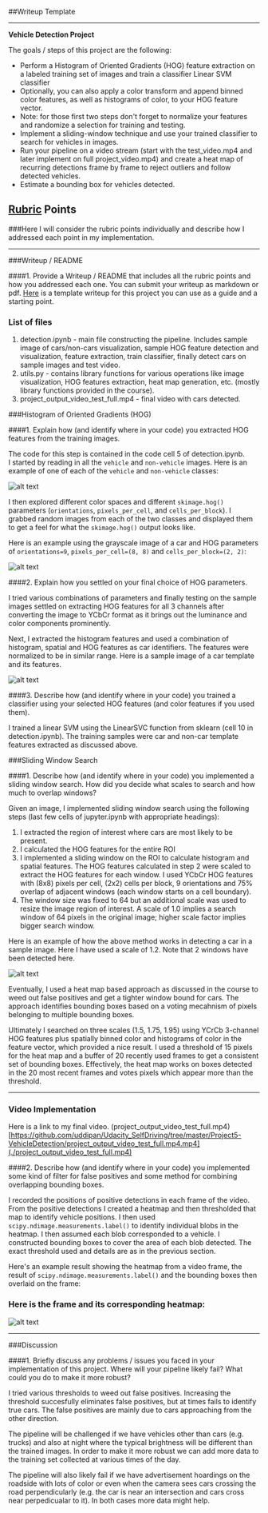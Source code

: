 ##Writeup Template

---

**Vehicle Detection Project**

The goals / steps of this project are the following:

* Perform a Histogram of Oriented Gradients (HOG) feature extraction on a labeled training set of images and train a classifier Linear SVM classifier
* Optionally, you can also apply a color transform and append binned color features, as well as histograms of color, to your HOG feature vector. 
* Note: for those first two steps don't forget to normalize your features and randomize a selection for training and testing.
* Implement a sliding-window technique and use your trained classifier to search for vehicles in images.
* Run your pipeline on a video stream (start with the test_video.mp4 and later implement on full project_video.mp4) and create a heat map of recurring detections frame by frame to reject outliers and follow detected vehicles.
* Estimate a bounding box for vehicles detected.


## [Rubric](https://review.udacity.com/#!/rubrics/513/view) Points
###Here I will consider the rubric points individually and describe how I addressed each point in my implementation.  

---
###Writeup / README

####1. Provide a Writeup / README that includes all the rubric points and how you addressed each one.  You can submit your writeup as markdown or pdf.  [Here](https://github.com/udacity/CarND-Vehicle-Detection/blob/master/writeup_template.md) is a template writeup for this project you can use as a guide and a starting point.  

### List of files
1. detection.ipynb - main file constructing the pipeline. Includes sample image of cars/non-cars visualization, sample HOG feature detection and visualization, feature extraction, train classifier, finally detect cars on sample images and test video.
2. utils.py - contains library functions for various operations like image visualization, HOG features extraction, heat map generation, etc. (mostly library functions provided in the course).
3. project_output_video_test_full.mp4 - final video with cars detected.



###Histogram of Oriented Gradients (HOG)

####1. Explain how (and identify where in your code) you extracted HOG features from the training images.

The code for this step is contained in the code cell 5 of detection.ipynb.  
I started by reading in all the `vehicle` and `non-vehicle` images.  Here is an example of one of each of the `vehicle` and `non-vehicle` classes:

![alt text](car_nocar.png)

I then explored different color spaces and different `skimage.hog()` parameters (`orientations`, `pixels_per_cell`, and `cells_per_block`).  I grabbed random images from each of the two classes and displayed them to get a feel for what the `skimage.hog()` output looks like.

Here is an example using the grayscale image of a car and HOG parameters of `orientations=9`, `pixels_per_cell=(8, 8)` and `cells_per_block=(2, 2)`:

![alt text](hog.png)

####2. Explain how you settled on your final choice of HOG parameters.

I tried various combinations of parameters and finally testing on the sample images settled on extracting HOG features for all 3 channels after converting the image to YCbCr format as it brings out the luminance and color components prominently.

Next, I extracted the histogram features and used a combination of histogram, spatial and HOG features as car identifiers. The features were normalized to be in similar range. Here is a sample image of a car template and its features.

![alt text](features.png)

####3. Describe how (and identify where in your code) you trained a classifier using your selected HOG features (and color features if you used them).

I trained a linear SVM using the LinearSVC function from sklearn (cell 10 in detection.ipynb). The training samples were car and non-car template features extracted as discussed above.

###Sliding Window Search

####1. Describe how (and identify where in your code) you implemented a sliding window search.  How did you decide what scales to search and how much to overlap windows?

Given an image, I implemented sliding window search using the following steps (last few cells of jupyter.ipynb with appropriate headings):

1. I extracted the region of interest where cars are most likely to be present. 
2. I calculated the HOG features for the entire ROI 
3. I implemented a sliding window on the ROI to calculate histogram and spatial features. The HOG features calculated in step 2 were scaled to extract the HOG features for each window. I used YCbCr HOG features with (8x8) pixels per cell, (2x2) cells per block, 9 orientations and 75% overlap of adjacent windows (each window starts on a cell boundary).
4. The window size was fixed to 64 but an additional scale was used to resize the image region of interest. A scale of 1.0 implies a search window of 64 pixels in the original image; higher scale factor implies bigger search window.

Here is an example of how the above method works in detecting a car in a sample image. Here I have used a scale of 1.2. Note that 2 windows have been detected here.

![alt text](sample_box.png)

Eventually, I used a heat map based approach as discussed in the course to weed out false positives and get a tighter window bound for cars. The approach identifies bounding boxes based on a voting mecahnism of pixels belonging to multiple bounding boxes.

Ultimately I searched on three scales (1.5, 1.75, 1.95) using YCrCb 3-channel HOG features plus spatially binned color and histograms of color in the feature vector, which provided a nice result.  I used a threshold of 15 pixels for the heat map and a buffer of 20 recently used frames to get a consistent set of bounding boxes. Effectively, the heat map works on boxes detected in the 20 most recent frames and votes pixels which appear more than the threshold.

---

### Video Implementation

Here is a link to my final video. (project_output_video_test_full.mp4)
[https://github.com/uddipan/Udacity_SelfDriving/tree/master/Project5-VehicleDetection/project_output_video_test_full.mp4.mp4](./project_output_video_test_full.mp4)

####2. Describe how (and identify where in your code) you implemented some kind of filter for false positives and some method for combining overlapping bounding boxes.

I recorded the positions of positive detections in each frame of the video.  From the positive detections I created a heatmap and then thresholded that map to identify vehicle positions.  I then used `scipy.ndimage.measurements.label()` to identify individual blobs in the heatmap.  I then assumed each blob corresponded to a vehicle.  I constructed bounding boxes to cover the area of each blob detected. The exact threshold used and details are as in the previous section.

Here's an example result showing the heatmap from a video frame, the result of `scipy.ndimage.measurements.label()` and the bounding boxes then overlaid on the frame:

### Here is the frame and its corresponding heatmap:

![alt text](heatmap.png)

---

###Discussion

####1. Briefly discuss any problems / issues you faced in your implementation of this project.  Where will your pipeline likely fail?  What could you do to make it more robust?

I tried various thresholds to weed out false positives. Increasing the threshold succesfully eliminates false positives, but at times fails to identify true cars. The false positives are mainly due to cars approaching from the other direction. 

The pipeline will be challenged if we have vehicles other than cars (e.g. trucks) and also  at night where the typical brightness will be different than the trained images. In order to make it more robust we can add more data to the training set collected at various times of the day. 

The pipeline will also likely fail if we have advertisement hoardings on the roadside with lots of color or even when the camera sees cars crossing the road perpendicularly (e.g. the car is near an intersection and cars cross near perpedicualar to it). In both cases more data might help.

